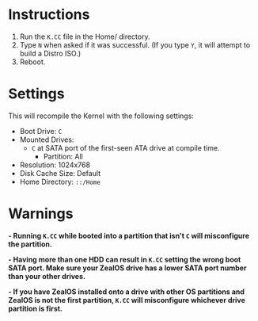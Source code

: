 # Instructions
1. Run the `K.CC` file in the Home/ directory.
2. Type `N` when asked if it was successful. (If you type `Y`, it will attempt to build a Distro ISO.)
3. Reboot.

# Settings
This will recompile the Kernel with the following settings:
* Boot Drive: `C`
* Mounted Drives:
  * `C` at SATA port of the first-seen ATA drive at compile time.
    * Partition: All
* Resolution: 1024x768
* Disk Cache Size: Default
* Home Directory: `::/Home`

# Warnings

**- Running `K.CC` while booted into a partition that isn't `C` will misconfigure the partition.**

**- Having more than one HDD can result in `K.CC` setting the wrong boot SATA port. Make sure your ZealOS drive has a lower SATA port number than your other drives.**

**- If you have ZealOS installed onto a drive with other OS partitions and ZealOS is not the first partition, `K.CC` will misconfigure whichever drive partition is first.**